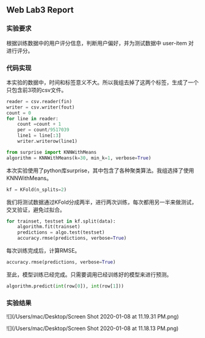 ## Web Lab3 Report

### 实验要求

根据训练数据中的用户评分信息，判断用户偏好，并为测试数据中 user-item 对进行评分。

### 代码实现

本实验的数据中，时间和标签意义不大。所以我组去掉了这两个标签，生成了一个只包含前3项的csv文件。

```python
reader = csv.reader(fin)
writer = csv.writer(fout)
count = 0
for line in reader:
    count =count + 1
    per = count/9517039
    line1 = line[:3]
    writer.writerow(line1)
```

```python
from surprise import KNNWithMeans
algorithm = KNNWithMeans(k=30, min_k=1, verbose=True)
```

本次实验使用了python库surprise，其中包含了各种聚类算法。我组选择了使用KNNWithMeans。

```python
kf = KFold(n_splits=2)
```

我们将测试数据通过KFold分成两半，进行两次训练，每次都用另一半来做测试，交叉验证，避免过拟合。

```python
for trainset, testset in kf.split(data):
	algorithm.fit(trainset)
	predictions = algo.test(testset)
	accuracy.rmse(predictions, verbose=True)
```

每次训练完成后，计算RMSE。

```python
accuracy.rmse(predictions, verbose=True)
```

至此，模型训练已经完成。只需要调用已经训练好的模型来进行预测。

 ```python
algorithm.predict(int(row[0]), int(row[1]))
 ```

### 实验结果

![](/Users/mac/Desktop/Screen Shot 2020-01-08 at 11.19.31 PM.png)

![](/Users/mac/Desktop/Screen Shot 2020-01-08 at 11.18.13 PM.png)

